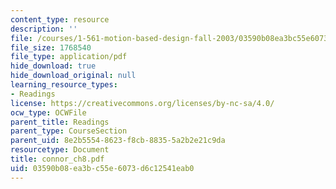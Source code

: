 ```yaml
---
content_type: resource
description: ''
file: /courses/1-561-motion-based-design-fall-2003/03590b08ea3bc55e6073d6c12541eab0_connor_ch8.pdf
file_size: 1768540
file_type: application/pdf
hide_download: true
hide_download_original: null
learning_resource_types:
- Readings
license: https://creativecommons.org/licenses/by-nc-sa/4.0/
ocw_type: OCWFile
parent_title: Readings
parent_type: CourseSection
parent_uid: 8e2b5554-8623-f8cb-8835-5a2b2e21c9da
resourcetype: Document
title: connor_ch8.pdf
uid: 03590b08-ea3b-c55e-6073-d6c12541eab0
---
```

